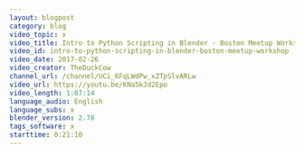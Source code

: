 ```yaml
---
layout: blogpost
category: blog
video_topic: x
video_title: Intro to Python Scripting in Blender - Boston Meetup Workshop
video_id: intro-to-python-scripting-in-blender-boston-meetup-workshop
video_date: 2017-02-26
video_creator: TheDuckCow
channel_url: /channel/UCi_6FqLWdPw_xZTpSlvARLw
video_url: https://youtu.be/KNa5kJd2Epo
video_length: 1:07:14
language_audio: English
language_subs: x
blender_version: 2.78
tags_software: x
starttime: 0:21:10
---
```

